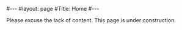 #---
#layout: page
#Title: Home
#---

Please excuse the lack of content. This page is under construction. 
